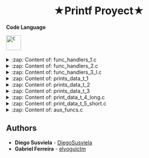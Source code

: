 <h1 align="center" >★Printf Proyect★</h1>

 **Code Language**
<p align="left">
<code><img src="https://github.com/abranhe/programming-languages-logos/blob/master/src/c/c_48x48.png" alt="C" width="40" height="40" /></code>&nbsp;
</p>


<details>
  <summary>:zap: Content of: func_handlers_1.c</summary>
  <h3 align="left" > void print_str</h3>
  <h3 align="left" > void _puts</h3>
  <h3 align="left" > int print_number/h3>
  <h3 align="left" > int change_to_binary</h3>
  <h3 align="left" > int print_number_uns</h3>
</details>
  
  
<details>
  <summary>:zap: Content of: func_handlers_2.c</summary>
  <h3 align="left" > int print_number_uns</h3>
  <h3 align="left" > int _strlen</h3>
  <h3 align="left" > void _print_rev_recursion/h3>
</details>
  

<details>
  <summary>:zap: Content of: func_handlers_3_l.c</summary>
  <h3 align="left" > int print_number_uns_l</h3>
</details>


<details>
  <summary>:zap: Content of: prints_data_t_1</summary>
  <h3 align="left" > int print_char</h3>
  <h3 align="left" > int print_char_2</h3>
  <h3 align="left" > int print_int</h3>
  <h3 align="left" > int print_to_binary</h3>
  <h3 align="left" > int print_percent</h3>
</details>

<details>
  <summary>:zap: Content of: prints_data_t_2</summary>
  <h3 align="left" > int print_uns</h3>
  <h3 align="left" > int print_octal</h3>
  <h3 align="left" > int print_hexa_low</h3>
  <h3 align="left" > int print_hexa_upper</h3>
  <h3 align="left" > int print_str_non_prin</h3>
</details>

<details>
  <summary>:zap: Content of: prints_data_t_3</summary>
  <h3 align="left" > int print_str_rev</h3>
  <h3 align="left" > int print_rot_13</h3>
  <h3 align="left" > static unsigned long _pow</h3>
  <h3 align="left" > int print_p</h3>
</details>

<details>
  <summary>:zap: Content of: print_data_t_4_long.c</summary>
  <h3 align="left" > int print_int_l/h3>
  <h3 align="left" > int print_uns_l</h3>
  <h3 align="left" > int print_octal_l</h3>
  <h3 align="left" > int print_hexa_low_l</h3>
  <h3 align="left" > int print_hexa_upper_l</h3>
</details>

<details>
  <summary>:zap: Content of: print_data_t_5_short.c</summary>
  <h3 align="left" > int print_int_h</h3>
  <h3 align="left" > int print_uns_h</h3>
  <h3 align="left" > int print_octal_h</h3>
  <h3 align="left" > int print_hexa_low_h</h3>
  <h3 align="left" > int print_hexa_upper_h</h3>
</details>



<details>
  <summary>:zap: Content of: aux_funcs.c</summary>
  <h3 align="left" > int _putchar</h3>
  <h3 align="left" > int num_lenght</h3>
  <h3 align="left" > int num_lenght_uns</h3>
</details>


## Authors 

* **Diego Susviela** - [DiegoSusviela](https://github.com/DiegoSusviela)
* **Gabriel Ferreira** - [elyoguictm](https://github.com/elyoguictm)
